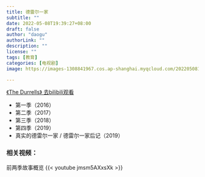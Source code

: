 ```yaml
---
title: 德雷尔一家
subtitle: ""
date: 2022-05-08T19:39:27+08:00
draft: false
author: "daogu"
authorLink: ""
description: "" 
license: ""
tags: [教育]
categories: [电视剧]
image: https://images-1308841967.cos.ap-shanghai.myqcloud.com/202205081944917.webp

---
```


[《The Durrells》 去bilibili观看](https://www.bilibili.com/bangumi/play/ep449845?zw)

* 第一季（2016）
* 第二季（2017）
* 第三季（2018）
* 第四季（2019）
* 真实的德雷尔一家 / 德雷尔一家后记（2019）

### 相关视频：
前两季故事概览
{{< youtube jmsm5AXxsXk >}}
